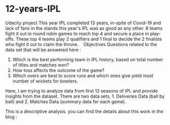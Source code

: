 # 12-years-IPL
Udacity project 
This year IPL completed 13 years, in-spite of Covid-19 and lack of fans in the stands  this year's IPL was as good as any other. 8 teams fight it out in round robin games to reach top 4 and secure a place in play-offs. These top 4 teams play 2 qualifiers and 1 final to decide the 2 finalists who fight it out to claim the throne. 
 
Objectives
Questions related to the data set that will be answered here : 
1. Which is the best performing team in IPL history, based on total number of titles and matches won?
2. How toss affects the outcome of the game?
3. Which overs are best to score runs and which ones give yield most number of wickets for bowlers.

Here, I am trying to analyze data from first 12 seasons of IPL and provide insights from the dataset. There are two data sets, 1. Deliveries Data (ball by ball) and 2. Matches Data (summary data for each game).

This is a descriptive analysis. you can find the details about this work in the blog : 
